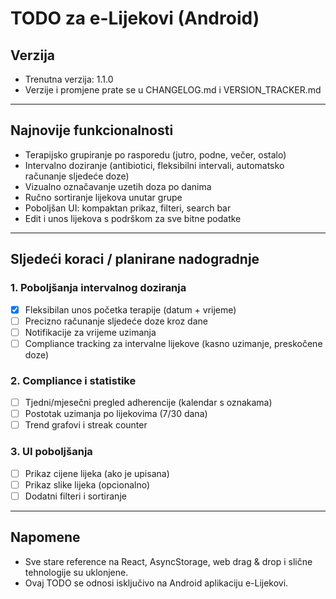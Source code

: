 # TODO za e-Lijekovi (Android)

## Verzija
- Trenutna verzija: 1.1.0
- Verzije i promjene prate se u CHANGELOG.md i VERSION_TRACKER.md

---

## Najnovije funkcionalnosti
- Terapijsko grupiranje po rasporedu (jutro, podne, večer, ostalo)
- Intervalno doziranje (antibiotici, fleksibilni intervali, automatsko računanje sljedeće doze)
- Vizualno označavanje uzetih doza po danima
- Ručno sortiranje lijekova unutar grupe
- Poboljšan UI: kompaktan prikaz, filteri, search bar
- Edit i unos lijekova s podrškom za sve bitne podatke

---

## Sljedeći koraci / planirane nadogradnje

### 1. Poboljšanja intervalnog doziranja
- [x] Fleksibilan unos početka terapije (datum + vrijeme)
- [ ] Precizno računanje sljedeće doze kroz dane
- [ ] Notifikacije za vrijeme uzimanja
- [ ] Compliance tracking za intervalne lijekove (kasno uzimanje, preskočene doze)

### 2. Compliance i statistike
- [ ] Tjedni/mjesečni pregled adherencije (kalendar s oznakama)
- [ ] Postotak uzimanja po lijekovima (7/30 dana)
- [ ] Trend grafovi i streak counter

### 3. UI poboljšanja
- [ ] Prikaz cijene lijeka (ako je upisana)
- [ ] Prikaz slike lijeka (opcionalno)
- [ ] Dodatni filteri i sortiranje

---

## Napomene
- Sve stare reference na React, AsyncStorage, web drag & drop i slične tehnologije su uklonjene.
- Ovaj TODO se odnosi isključivo na Android aplikaciju e-Lijekovi.

